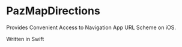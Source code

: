 # PazMapDirections

Provides Convenient Access to Navigation App URL Scheme on iOS.

Written in Swift
